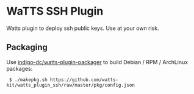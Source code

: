 WaTTS SSH Plugin
================

Watts plugin to deploy ssh public keys. Use at your own risk.


Packaging
---------

Use [indigo-dc/watts-plugin-packager](https://github.com/indigo-dc/watts-plugin-packager) to build Debian / RPM / ArchLinux packages:

```
 $ ./makepkg.sh https://github.com/watts-kit/watts_plugin_ssh/raw/master/pkg/config.json
```
